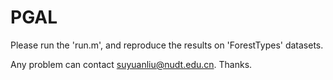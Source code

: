 # PGAL
Please run the 'run.m', and reproduce the results on 'ForestTypes' datasets.

Any problem can contact suyuanliu@nudt.edu.cn. Thanks.
